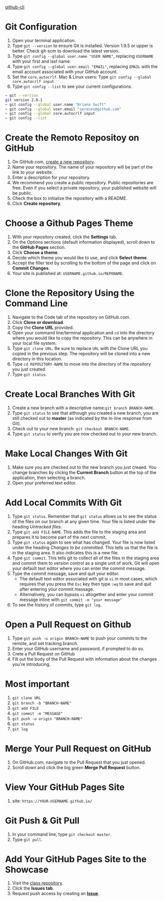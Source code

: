 [github-cli](https://services.github.com/on-demand/github-cli/open-pull-request-github)
# Git Configuration

1. Open your terminal application.
2. Type `git --version` to ensure Git is installed. Version 1.9.5 or upper is better. Check git-scm to download the latest version.
3. Type `git config --global user.name "USER NAME"`, replacing `USERNAME` with your first and last name.
4. Type `git config --global user.email "EMAIL"`, replacing `EMAIL` with the email account associated with your GitHub account.
5. Set the `core.autocrlf`.  Mac & Linux users: Type `git config --global core.autocrlf input`
6. Type `git config --list` to see your current configurations.

```bash
~ git --version
git version 2.8.1
~ git config --global user.name "Briana Swift"
~ git config --global user.email "sereces@github.com"
~ git config --global core.autocrlf input
~ git config --list
```
# Create the Remoto Repositoy on GitHub
1. On GitHub.com, [create a new repository](https://github.com/new).
2. Name your repository. The name of your repository will be part of the link to your website.
3. Enter a description for your repository. 
4. We recommend you create a public repository. Public repositories are free. Even if you select a private repository, your published website will be public. 
5. Check the box to initialize the repository with a README. 
6. Click **Create repository**.

# Choose a Github Pages Theme
1. With your repository created, click the **Settings** tab. 
2. On the Options sections (default information displayed), scroll down to the **GitHub Pages** section. 
3. Click **Choose a theme**.
4. Decide which theme you would like to use, and click **Select theme**.
5. Accept the filler text by scrolling to the bottom of the page and click on **Commit Changes**.
6. Your site is published at: `USERNAME.github.io/REPONAME`.

# Clone the Repository Using the Command Line
1. Navigate to the Code tab of the repository on GitHub.com. 
2. Click **Clone or download**.
3. Copy the **Clone URL** provided.
4. Open your command line/terminal application and `cd` into the directory where you would like to copy the repository. This can be anywhere in your local file system. 
5. Type `git clone URL`. Be sure to replace `URL` with the Clone URL you copied in the previous step. The repository will be cloned into a new directory in this location. 
6. Type `cd REPOSITORY-NAME` to move into the directory of the repository you just created. 
7. Type `git status`.

# Create Local Branches With Git
1. Create a new branch with a descriptive name:`git branch BRANCH-NAME`.
2. Type `git status` to see that although you created a new branch, you are still checked out to **master** (as indicated by the in-line response from Git). 
3. Check out to your new branch: `git checkout BRANCH-NAME`. 
4. Type `git status` to verify you are now checked out to your new branch.

# Make Local Changes With Git
1. Make sure you are checked out to the new branch you just creaed. You change branches by clickig the **Current Branch** button at the top of the application, then selecting a branch. 
2. Open your preferred text editor. 

# Add Local Commits With Git
1. Type `git status`. Remember that `git status` allows us to see the status of the files on our branch at any given time. Your file is listed under the heading *Untracked files*. 
2. Type `git add FILE-NAME`. This adds the file to the staging area and prepares it to become part of the next commit. 
3. Type `git status` again to see what has changed. Your file is now listed under the heading *Changes to be committed*. This tells us that the file is in the staging area. It also indicates this is a new file. 
4. Type `git commit`. This tells git to collect all of the files in the staging area and commit them to version control as a single unit of work. Git will open your default text editor where you can enter the commit message. 
5. Type the commit message, save and quit your editor. 
	* The default text editor associated with git is `vi` in most cases, which requires that you press the `Esc` key then type `:wq` to save and quit after entering your commit message. 
	* Alternatively, you can bypass `vi` altogether and enter your commit message inline with `git commit -m "your message"`
6. To see the history of commits, type `git log`. 

# Open a Pull Request on Github

1. Type `git push -u origin BRANCH-NAME` to push your commits to the remote, and set tracking branch. 
2. Enter your GitHub username and password, if prompted to do so. 
3. Crete a Pull Request on GitHub
4. Fill out the body of the Pull Request with information about the changes you're introducing. 

# Most important
1. `git clone URL`
2. `git branch -b "BRANCH-NAME"`
3. `git add FILE`
4. `git commit -m "MESSAGE"`
5. `git push -u origin "BRANCH-NAME"`
6. `git status`
7. `git log`

# Merge Your Pull Request on GitHub

1. On GitHub.com, navigate to the Pull Request that you just opened.
2. Scroll down and click the big green **Merge Pull Request** button. 

# View Your GitHub Pages Site
1. site: `https://YOUR-USERNAME.github.io/`

# Git Push & Git Pull
1. In your command line, type `git checkout master`.
2. Type `git pull`.

# Add Your GitHub Pages Site to the Showcase
1. Visit the [class repository](https://github.com/githubschool/on-demand-github-pages/). 
2. Click the **Issues tab**. 
3. Request push access by creating an **[Issue](https://github.com/githubschool/on-demand-github-pages/issues/)**. 

